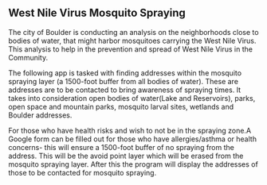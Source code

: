 ## **West Nile Virus Mosquito Spraying**

The city of Boulder is conducting an analysis
on the neighborhoods close to bodies of water,
that might harbor mosquitoes carrying the
West Nile Virus. This analysis to help in the prevention
and spread of West Nile Virus in the Community. 


The following app is tasked with finding
addresses within the mosquito spraying
layer (a 1500-foot buffer from all bodies of water).
These are addresses are to be contacted 
to bring awareness of spraying times. It takes into consideration
open bodies of water(Lake and Reservoirs), parks, open space and mountain parks,
mosquito larval sites, wetlands and Boulder addresses. 


For those who have health risks and
wish to not be in the spraying zone.A Google form can be filled out 
for those who have allergies/asthma or health concerns- this will
ensure a 1500-foot buffer of no spraying from the address. This will
be the avoid point layer which will be erased from the mosquito spraying 
layer. After this the program will display the addresses of those
to be contacted for mosquito spraying. 
